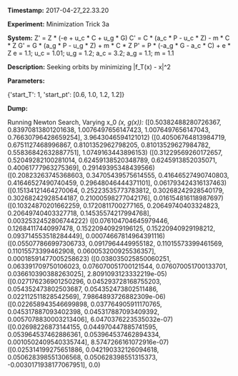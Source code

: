 **Timestamp:** 2017-04-27_22.33.20

**Experiment:** Minimization Trick 3a

**System:**
Z' = Z * (-e + u_c * C + u_g * G) 
C' = C * (a_c * P - u_c * Z) - m * C * Z 
G' = G * (a_g * P - u_g * Z) + m * C * Z 
P' = P * (-a_g * G - a_c * C) + e * Z 
e = 1.1; u_c = 1.01; u_g = 1.2; a_c = 3.2; a_g = 1.1; m = 1.1

**Description:** Seeking orbits by minimizing |f_T(x) - x|^2

**Parameters:**

{'start_T': 1, 'start_pt': [0.6, 1.0, 1.2, 1.2]}

**Dump:**

Running Newton Search, Varying x_0
*(x, g(x)):*
([0.50382488280726367, 0.83970813801201638, 1.0076497656147423, 1.0076497656147043, 0.76630796428659254], 3.9643046594121012)
([0.40506764813984719, 0.6751127468996867, 0.8101352962798205, 0.81013529627984782, 0.55836842632887751], 1.0749163443896153)
([0.31229569260172657, 0.52049282100281014, 0.62459138520348789, 0.6245913852035071, 0.40061777963275369], 0.29149395348439566)
([0.20823263745368603, 0.34705439575614555, 0.41646527490740803, 0.41646527490740459, 0.29648046444371101], 0.061793424316137463)
([0.15134121464270064, 0.25223535773783812, 0.30268242928540179, 0.30268242928544187, 0.21000598277042176], 0.016154816118987697)
([0.10324870201662259, 0.1720811700277165, 0.20649740403324823, 0.20649740403327718, 0.14535574217994768], 0.0032532452806744222)
([0.076104704645979446, 0.12684117440997478, 0.15220940929196125, 0.15220940929198212, 0.093714553518284449], 0.00074667814964391116)
([0.055077866997306733, 0.0917964449955182, 0.11015573399461569, 0.11015573399462908, 0.060053200925536357], 0.00018591477005258623)
([0.038035025850060251, 0.063391709750106023, 0.076070051700121544, 0.076070051700133701, 0.036610390388263025], 2.8091093123332219e-05)
([0.027176236901250296, 0.045293728168755203, 0.054352473802503687, 0.054352473802511486, 0.022112511828542569], 7.9864893726882309e-06)
([0.022658943546699898, 0.037764905911170765, 0.045317887093402398, 0.045317887093409392, 0.0057078830003213406], 6.0470376223535032e-07)
([0.02698226873144155, 0.044970447885741595, 0.053964537462886361, 0.053964537462894334, 0.0010502409540335744], 8.5747266161072916e-07)
([0.025314199275651886, 0.042190332126094618, 0.050628398551306568, 0.050628398551315373, -0.0030171938177067951], 0.0)